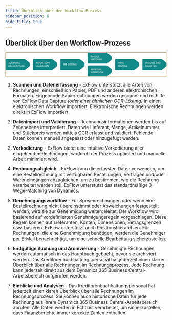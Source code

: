 ```yaml
---
title: Überblick über den Workflow-Prozess
sidebar_position: 6
hide_title: true
---
```

## Überblick über den Workflow-Prozess

![Workflow Process Overview](./../../images/workflow-process-overview-001.png)

1. **Scannen und Datenerfassung** - ExFlow unterstützt alle Arten von Rechnungen, einschließlich Papier, PDF und anderen elektronischen Formaten. Eingehende Papierrechnungen werden gescannt und mithilfe von ExFlow Data Capture *(oder einer ähnlichen OCR-Lösung)* in einen elektronischen Workflow importiert. Elektronische Rechnungen werden direkt in ExFlow importiert.

2. **Datenimport und Validierung** - Rechnungsinformationen werden bis auf Zeilenebene interpretiert. Daten wie Lieferant, Menge, Artikelnummer und Stückpreis werden mittels OCR erfasst und validiert. Fehlende Daten können manuell angepasst oder hinzugefügt werden.

3. **Vorkodierung** - ExFlow bietet eine intuitive Vorkodierung aller eingehenden Rechnungen, wodurch der Prozess optimiert und manuelle Arbeit minimiert wird.

4. **Rechnungsabgleich** - ExFlow kann die erfassten Daten verwenden, um eine Bestellrechnung mit verfügbaren Bestellungen, Verträgen und/oder Wareneingängen abzugleichen, um zu bestimmen, wie die Rechnung verarbeitet werden soll. ExFlow unterstützt das standardmäßige 3-Wege-Matching von Dynamics.

5. **Genehmigungsworkflow** - Für Spesenrechnungen oder wenn eine Bestellrechnung nicht übereinstimmt oder Abweichungen festgestellt werden, wird sie zur Genehmigung weitergeleitet. Der Workflow wird basierend auf vordefinierten Genehmigungsregeln vorgeschlagen. Diese Regeln können auf Lieferanten, Konten, Dimensionen, Betragsgrenzen usw. basieren. ExFlow unterstützt auch Positionshierarchien. Für Rechnungen, die eine Genehmigung benötigen, werden die Genehmiger per E-Mail benachrichtigt, um eine schnelle Bearbeitung sicherzustellen.

6. **Endgültige Buchung und Archivierung** - Genehmigte Rechnungen werden automatisch in das Hauptbuch gebucht, bevor sie archiviert werden. Das Kreditorenbuchhaltungspersonal hat jederzeit einen klaren Überblick über alle Rechnungen im Rechnungsprozess. Jede Rechnung kann jederzeit direkt aus dem Dynamics 365 Business Central-Arbeitsbereich aufgerufen werden.

7. **Einblicke und Analysen** - Das Kreditorenbuchhaltungspersonal hat jederzeit einen klaren Überblick über alle Rechnungen im Rechnungsprozess. Sie können auch historische Daten für jede Rechnung aus ihrem Dynamics 365 Business Central-Arbeitsbereich abrufen. Alle Daten werden in Echtzeit verarbeitet, um sicherzustellen, dass Finanzberichte immer korrekte Zahlen enthalten.